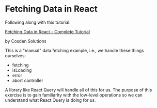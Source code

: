 # Fetching Data in React

Following along with this tutorial.

[Fetching Data in React - Complete Tutorial](https://www.youtube.com/watch?v=00lxm_doFYw)

by Cosden Solutions

This is a "manual" data fetching example, i.e., we handle these things ourselves:

- fetching
- isLoading
- error
- abort controller

A library like React Query will handle all of this for us. The purpose of this exercise is to gain familiarity with the low-level operations so we can understand what React Query is doing for us.
